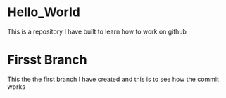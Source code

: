 # Hello_World
This is a repository I have built to learn how to work on github
<h1>Firsst Branch</h1>
<p>This the the first branch I have created and this is to see how the commit wprks</p>
